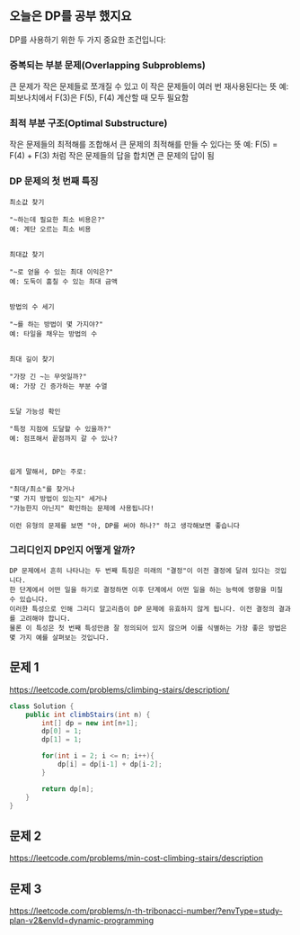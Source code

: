 ## 오늘은 DP를 공부 했지요

DP를 사용하기 위한 두 가지 중요한 조건입니다:

### 중복되는 부분 문제(Overlapping Subproblems)

큰 문제가 작은 문제들로 쪼개질 수 있고
이 작은 문제들이 여러 번 재사용된다는 뜻
예: 피보나치에서 F(3)은 F(5), F(4) 계산할 때 모두 필요함

### 최적 부분 구조(Optimal Substructure)

작은 문제들의 최적해를 조합해서
큰 문제의 최적해를 만들 수 있다는 뜻
예: F(5) = F(4) + F(3) 처럼 작은 문제들의 답을 합치면 큰 문제의 답이 됨

### DP 문제의 첫 번째 특징

```text
최소값 찾기

"~하는데 필요한 최소 비용은?"
예: 계단 오르는 최소 비용


최대값 찾기

"~로 얻을 수 있는 최대 이익은?"
예: 도둑이 훔칠 수 있는 최대 금액


방법의 수 세기

"~를 하는 방법이 몇 가지야?"
예: 타일을 채우는 방법의 수


최대 길이 찾기

"가장 긴 ~는 무엇일까?"
예: 가장 긴 증가하는 부분 수열


도달 가능성 확인

"특정 지점에 도달할 수 있을까?"
예: 점프해서 끝점까지 갈 수 있나?



쉽게 말해서, DP는 주로:

"최대/최소"를 찾거나
"몇 가지 방법이 있는지" 세거나
"가능한지 아닌지" 확인하는 문제에 사용됩니다!

이런 유형의 문제를 보면 "아, DP를 써야 하나?" 하고 생각해보면 좋습니다 
```

### 그리디인지 DP인지 어떻게 알까?

```text
DP 문제에서 흔히 나타나는 두 번째 특징은 미래의 "결정"이 이전 결정에 달려 있다는 것입니다. 
한 단계에서 어떤 일을 하기로 결정하면 이후 단계에서 어떤 일을 하는 능력에 영향을 미칠 수 있습니다. 
이러한 특성으로 인해 그리디 알고리즘이 DP 문제에 유효하지 않게 됩니다. 이전 결정의 결과를 고려해야 합니다. 
물론 이 특성은 첫 번째 특성만큼 잘 정의되어 있지 않으며 이를 식별하는 가장 좋은 방법은 몇 가지 예를 살펴보는 것입니다.
```

## 문제 1

https://leetcode.com/problems/climbing-stairs/description/

```java
class Solution {
    public int climbStairs(int n) {
        int[] dp = new int[n+1];
        dp[0] = 1;
        dp[1] = 1;

        for(int i = 2; i <= n; i++){
            dp[i] = dp[i-1] + dp[i-2];
        }

        return dp[n];
    }
}
```

## 문제 2

https://leetcode.com/problems/min-cost-climbing-stairs/description

## 문제 3

https://leetcode.com/problems/n-th-tribonacci-number/?envType=study-plan-v2&envId=dynamic-programming

